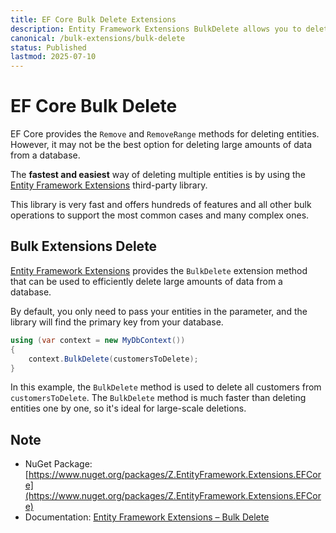 ```yaml
---
title: EF Core Bulk Delete Extensions
description: Entity Framework Extensions BulkDelete allows you to delete entities from the database in a single roundtrip. This is especially useful when deleting large amounts of entities from the database in one go, as it eliminates multiple trips to the database for each entity that needs to be deleted.
canonical: /bulk-extensions/bulk-delete
status: Published
lastmod: 2025-07-10
---
```


# EF Core Bulk Delete

EF Core provides the `Remove` and `RemoveRange` methods for deleting entities. However, it may not be the best option for deleting large amounts of data from a database. 

The **fastest and easiest** way of deleting multiple entities is by using the [Entity Framework Extensions](https://entityframework-extensions.net/) third-party library.

This library is very fast and offers hundreds of features and all other bulk operations to support the most common cases and many complex ones.

## Bulk Extensions Delete

[Entity Framework Extensions](https://entityframework-extensions.net/) provides the `BulkDelete` extension method that can be used to efficiently delete large amounts of data from a database.

By default, you only need to pass your entities in the parameter, and the library will find the primary key from your database.

```csharp
using (var context = new MyDbContext())
{
    context.BulkDelete(customersToDelete);
}
```

In this example, the `BulkDelete` method is used to delete all customers from `customersToDelete`. The `BulkDelete` method is much faster than deleting entities one by one, so it's ideal for large-scale deletions.

## Note

 - NuGet Package: [https://www.nuget.org/packages/Z.EntityFramework.Extensions.EFCore](https://www.nuget.org/packages/Z.EntityFramework.Extensions.EFCore)
 - Documentation: [Entity Framework Extensions – Bulk Delete](https://entityframework-extensions.net/bulk-delete)
